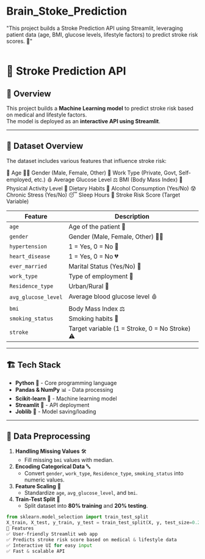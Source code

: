 # Brain_Stoke_Prediction
"This project builds a Stroke Prediction API using Streamlit, leveraging patient data (age, BMI, glucose levels, lifestyle factors) to predict stroke risk scores. 🚀"

<img src="">

# 🏥 Stroke Prediction API  

## 📌 Overview  
This project builds a **Machine Learning model** to predict stroke risk based on medical and lifestyle factors.  
The model is deployed as an **interactive API using Streamlit**.  

---

## 📂 Dataset Overview  
The dataset includes various features that influence stroke risk: 

📅 Age
👨‍⚕️ Gender (Male, Female, Other)
💼 Work Type (Private, Govt, Self-employed, etc.)
🩸 Average Glucose Level
⚖️ BMI (Body Mass Index)
🏃 Physical Activity Level
🥗 Dietary Habits
🍷 Alcohol Consumption (Yes/No)
😰 Chronic Stress (Yes/No)
😴 Sleep Hours
💓 Stroke Risk Score (Target Variable)


| Feature | Description |
|---------|------------|
| `age` | Age of the patient 📅 |
| `gender` | Gender (Male, Female, Other) 👨‍⚕️ |
| `hypertension` | 1 = Yes, 0 = No 💓 |
| `heart_disease` | 1 = Yes, 0 = No 💔 |
| `ever_married` | Marital Status (Yes/No) 💍 |
| `work_type` | Type of employment 💼 |
| `Residence_type` | Urban/Rural 🏡 |
| `avg_glucose_level` | Average blood glucose level 🩸 |
| `bmi` | Body Mass Index ⚖️ |
| `smoking_status` | Smoking habits 🚬 |
| `stroke` | Target variable (1 = Stroke, 0 = No Stroke) ⚠️ |

---

## 🏗 Tech Stack  
- **Python** 🐍 - Core programming language  
- **Pandas & NumPy** 📊 - Data processing  
- **Scikit-learn** 🤖 - Machine learning model  
- **Streamlit** 🎨 - API deployment  
- **Joblib** 🔁 - Model saving/loading  

---

## 🔬 Data Preprocessing  
1. **Handling Missing Values** 🛠️  
   - Fill missing `bmi` values with median.  
2. **Encoding Categorical Data** 🔤  
   - Convert `gender`, `work_type`, `Residence_type`, `smoking_status` into numeric values.  
3. **Feature Scaling** 📏  
   - Standardize `age`, `avg_glucose_level`, and `bmi`.  
4. **Train-Test Split** 🎯  
   - Split dataset into **80% training** and **20% testing**.  

```python
from sklearn.model_selection import train_test_split
X_train, X_test, y_train, y_test = train_test_split(X, y, test_size=0.2, random_state=42)
📌 Features
✅ User-friendly Streamlit web app
✅ Predicts stroke risk score based on medical & lifestyle data
✅ Interactive UI for easy input
✅ Fast & scalable API
